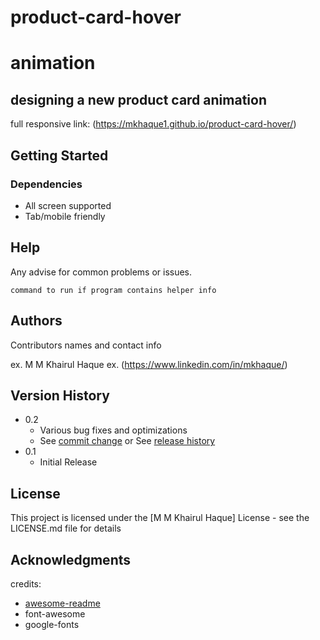 # product-card-hover
# animation


## designing a new product card animation

full responsive link: (https://mkhaque1.github.io/product-card-hover/)

## Getting Started

### Dependencies

* All screen supported
* Tab/mobile friendly

## Help

Any advise for common problems or issues.
```
command to run if program contains helper info
```

## Authors

Contributors names and contact info

ex. M M Khairul Haque 
ex. (https://www.linkedin.com/in/mkhaque/)

## Version History

* 0.2
    * Various bug fixes and optimizations
    * See [commit change]() or See [release history]()
* 0.1
    * Initial Release

## License

This project is licensed under the [M M Khairul Haque] License - see the LICENSE.md file for details

## Acknowledgments

credits:
* [awesome-readme](https://github.com/matiassingers/awesome-readme)
* font-awesome
* google-fonts



